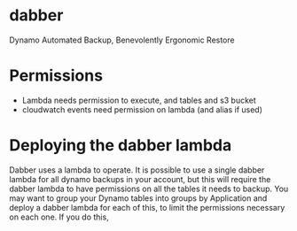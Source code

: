# dabber
Dynamo Automated Backup, Benevolently Ergonomic Restore


# Permissions
* Lambda needs permission to execute, and tables and s3 bucket
* cloudwatch events need permission on lambda (and alias if used)

# Deploying the dabber lambda
Dabber uses a lambda to operate. It is possible to use a single dabber lambda for all dynamo backups in your account, but this will require the dabber lambda to have permissions on all the tables it needs to backup. You may want to group your Dynamo tables into groups by Application and deploy a dabber lambda for each of this, to limit the permissions necessary on each one. If you do this, 